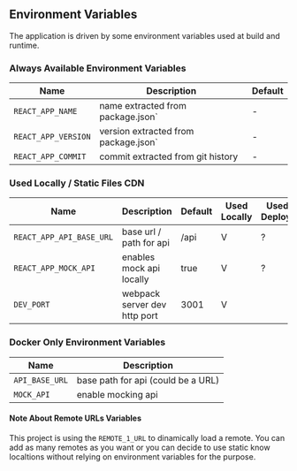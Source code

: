 ## Environment Variables

The application is driven by some environment variables used at build and runtime.


### Always Available Environment Variables

| Name | Description | Default |
|---|---|---|
| `REACT_APP_NAME` | name extracted from package.json` | - |
| `REACT_APP_VERSION` | version extracted from package.json` | - |
| `REACT_APP_COMMIT` | commit extracted from git history | - |

### Used Locally / Static Files CDN

| Name | Description | Default | Used Locally | Used In A Deployment
|---|---|---|---|---|
| `REACT_APP_API_BASE_URL` | base url / path for api | /api | V | ? |
| `REACT_APP_MOCK_API` |  enables mock api locally | true | V | ? |
| `DEV_PORT` | webpack server dev http port | 3001 | V |   |

### Docker Only Environment Variables

| Name | Description |
|---|---|
| `API_BASE_URL` | base path for api (could be a URL) |
| `MOCK_API` | enable mocking api |

#### Note About Remote URLs Variables

This project is using the `REMOTE_1_URL` to dinamically load a remote. You can add as many remotes as you want or you can decide to use static know localtions without relying on environment variables for the purpose.
